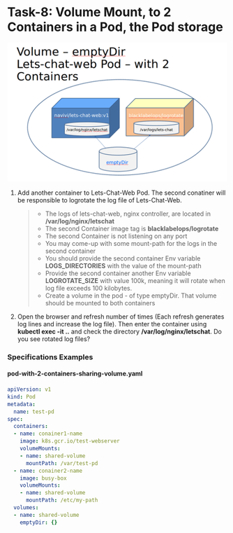 # Task-8: Volume Mount, to 2 Containers in a Pod, the Pod storage
![Lets-Chat Architecture](2-containers-pod.png)
1. Add another container to Lets-Chat-Web Pod. The second conatiner will be 
   responsible to logrotate the log file of Lets-Chat-Web.
   > * The logs of lets-chat-web, nginx controller, are located in **/var/log/nginx/letschat**
   > * The second Container image tag is **blacklabelops/logrotate**
   > * The second Container is not listening on any port
   > * You may come-up with some mount-path for the logs in the second container
   > * You should provide the second container Env variable **LOGS_DIRECTORIES** with the value of the mount-path
   > * Provide the second container another Env variable **LOGROTATE_SIZE** with value 100k, meaning it will rotate when log file exceeds 100 kilobytes.
   > * Create a volume in the pod - of type emptyDir. That volume should be mounted to both containers
2. Open the browser and refresh number of times (Each refresh generates log lines and increase the log file). Then enter the container using **kubectl exec -it ..** and check the directory **/var/log/nginx/letschat**. Do you see rotated log files?
  
### Specifications Examples
#### pod-with-2-containers-sharing-volume.yaml
```yaml
apiVersion: v1
kind: Pod
metadata:
  name: test-pd
spec:
  containers:
  - name: conainer1-name
    image: k8s.gcr.io/test-webserver
    volumeMounts:
    - name: shared-volume
      mountPath: /var/test-pd
  - name: conainer2-name
    image: busy-box
    volumeMounts:
    - name: shared-volume
      mountPath: /etc/my-path
  volumes:
  - name: shared-volume
    emptyDir: {}
```
